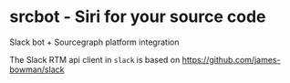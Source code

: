 # srcbot - Siri for your source code

Slack bot + Sourcegraph platform integration

The Slack RTM api client in `slack` is based on https://github.com/james-bowman/slack